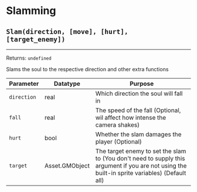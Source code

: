 # Slamming

## `Slam(direction, [move], [hurt], [target_enemy])`
---
 Returns: `undefined`

Slams the soul to the respective direction and other extra functions

| Parameter | Datatype  | Purpose |
|-----------|-----------|---------|
|`direction` |real |Which direction the soul will fall in |
|`fall` |real |The speed of the fall (Optional, wil affect how intense the camera shakes) |
|`hurt` |bool |Whether the slam damages the player (Optional) |
|`target` |Asset.GMObject |The target enemy to set the slam to (You don't need to supply this argument if you are not using the built-in sprite variables) (Default all) |























